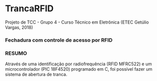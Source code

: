 # TrancaRFID
Projeto de TCC - Grupo 4 - Curso Técnico em Eletrônica (ETEC Getúlio Vargas, 2018)
<h3>Fechadura com controle de acesso por RFID</h3>
<h3>RESUMO</h3>
Através de uma identificação por radiofrequência (RFID MFRC522) e um microcontrolador (PIC 18F4520) programado em C, foi possível fazer um sistema de abertura de tranca.
